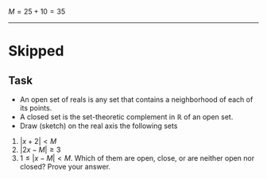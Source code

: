 $M = 25 + 10 = 35$

---
# Skipped
## Task
- An open set of reals is any set that contains a neighborhood of each of its points. 
- A closed set is the set-theoretic complement in $\mathbb R$ of an open set. 
- Draw (sketch) on the real axis the following sets 
1. $|x + 2| < M$
2. $|2x − M| \geq 3$ 
3. $1 \leq |x - M| < M$. 
Which of them are open, close, or are neither open nor closed? Prove your answer.